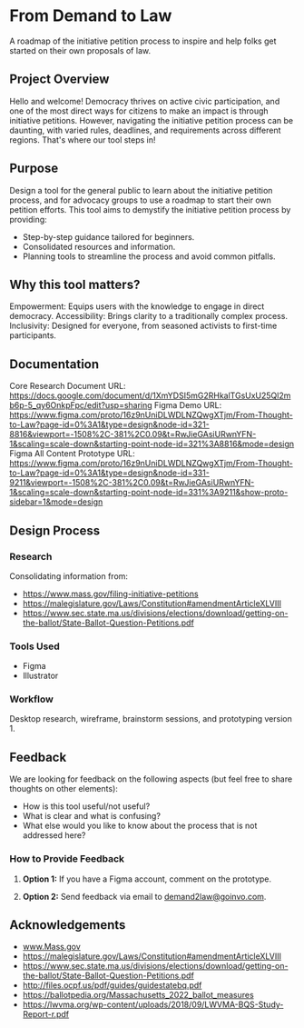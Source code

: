 # From Demand to Law
A roadmap of the initiative petition process to inspire and help folks get started on their own proposals of law.
## Project Overview
Hello and welcome!
Democracy thrives on active civic participation, and one of the most direct ways for citizens to make an impact is through initiative petitions. However, navigating the initiative petition process can be daunting, with varied rules, deadlines, and requirements across different regions. That's where our tool steps in!

## Purpose
Design a tool for the general public to learn about the initiative petition process, and for advocacy groups to use a roadmap to start their own petition efforts.
This tool aims to demystify the initiative petition process by providing:
- Step-by-step guidance tailored for beginners.
- Consolidated resources and information.
- Planning tools to streamline the process and avoid common pitfalls.

## Why this tool matters?
Empowerment: Equips users with the knowledge to engage in direct democracy.
Accessibility: Brings clarity to a traditionally complex process.
Inclusivity: Designed for everyone, from seasoned activists to first-time participants.

## Documentation
Core Research Document URL: https://docs.google.com/document/d/1XmYDSI5mG2RHkalTGsUxU25Ql2mb6p-5_qy6OnkpFpc/edit?usp=sharing
Figma Demo URL: https://www.figma.com/proto/16z9nUniDLWDLNZQwgXTjm/From-Thought-to-Law?page-id=0%3A1&type=design&node-id=321-8816&viewport=-1508%2C-381%2C0.09&t=RwJieGAsiURwnYFN-1&scaling=scale-down&starting-point-node-id=321%3A8816&mode=design
Figma All Content Prototype URL: https://www.figma.com/proto/16z9nUniDLWDLNZQwgXTjm/From-Thought-to-Law?page-id=0%3A1&type=design&node-id=331-9211&viewport=-1508%2C-381%2C0.09&t=RwJieGAsiURwnYFN-1&scaling=scale-down&starting-point-node-id=331%3A9211&show-proto-sidebar=1&mode=design

## Design Process

### Research

Consolidating information from: 
- https://www.mass.gov/filing-initiative-petitions
- https://malegislature.gov/Laws/Constitution#amendmentArticleXLVIII
- https://www.sec.state.ma.us/divisions/elections/download/getting-on-the-ballot/State-Ballot-Question-Petitions.pdf

### Tools Used

- Figma
- Illustrator

### Workflow

Desktop research, wireframe, brainstorm sessions, and prototyping version 1. 

## Feedback

We are looking for feedback on the following aspects (but feel free to share thoughts on other elements):

- How is this tool useful/not useful? 
- What is clear and what is confusing?
- What else would you like to know about the process that is not addressed here?

### How to Provide Feedback

1. **Option 1:** If you have a Figma account, comment on the prototype.

2. **Option 2:** Send feedback via email to [demand2law@goinvo.com](mailto:demand2law@goinvo.com).

## Acknowledgements

- www.Mass.gov
- https://malegislature.gov/Laws/Constitution#amendmentArticleXLVIII
- https://www.sec.state.ma.us/divisions/elections/download/getting-on-the-ballot/State-Ballot-Question-Petitions.pdf
- http://files.ocpf.us/pdf/guides/guidestatebq.pdf
- https://ballotpedia.org/Massachusetts_2022_ballot_measures
- https://lwvma.org/wp-content/uploads/2018/09/LWVMA-BQS-Study-Report-r.pdf
